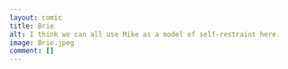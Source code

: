 ```yaml
---
layout: comic
title: Brie
alt: I think we can all use Mike as a model of self-restraint here.
image: Brie.jpeg
comment: []
---
```

